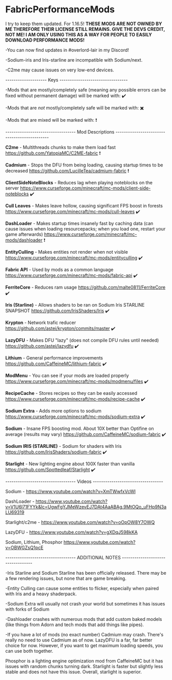 # FabricPerformanceMods
I try to keep them updated. For 1.16.5!
**THESE MODS ARE NOT OWNED BY ME THEREFORE THEIR LICENSE STILL REMAINS. GIVE THE DEVS CREDIT, NOT ME! I AM ONLY USING THIS AS A WAY FOR PEOPLE TO EASILY DOWNLOAD PERFORMANCE MODS!**

-You can now find updates in #overlord-lair in my Discord!

-Sodium-iris and Iris-starline are incompatible with Sodium/next.

-C2me may cause issues on very low-end devices.

-------------------- Keys ---------------------------------

-Mods that are mostly/completely safe (meaning any possible errors can be fixed without permanent damage) will be marked with: ✔️

-Mods that are *not* mostly/completely safe will be marked with: ✖️

-Mods that are mixed will be marked with: ❗

---------------------------------- Mod Descriptions ---------------------------------------------

**C2me** - Multithreads chunks to make them load fast https://github.com/YatopiaMC/C2ME-fabric ❗

**Cadmium** - Stops the DFU from being loading, causing startup times to be decreased https://github.com/LucilleTea/cadmium-fabric ❗

**ClientSideNoteBlocks** - Reduces lag when playing noteblocks on the server https://www.curseforge.com/minecraft/mc-mods/client-side-noteblocks ✔️

**Cull Leaves** - Makes leave hollow, causing significant FPS boost in forests https://www.curseforge.com/minecraft/mc-mods/cull-leaves ✔️

**DashLoader** - Makes startup times insanely fast by caching data (can cause issues when loading resourcepacks; when you load one, restart your game afterwards) https://www.curseforge.com/minecraft/mc-mods/dashloader  ❗

**EntityCulling** - Makes entities not render when not visible https://www.curseforge.com/minecraft/mc-mods/entityculling ✔️

**Fabric API** - Used by mods as a common language https://www.curseforge.com/minecraft/mc-mods/fabric-api ✔️

**FerriteCore** - Reduces ram usage https://github.com/malte0811/FerriteCore ✔️

**Iris (Starline)** - Allows shaders to be ran on Sodium Iris STARLINE SNAPSHOT https://github.com/IrisShaders/Iris ✔️

**Krypton** - Network trafic reducer https://github.com/astei/krypton/commits/master ✔️

**LazyDFU** - Makes DFU "lazy" (does not compile DFU rules until needed) https://github.com/astei/lazydfu ✔️

**Lithium** - General performance improvements https://github.com/CaffeineMC/lithium-fabric ✔️

**ModMenu** - You can see if your mods are loaded properly https://www.curseforge.com/minecraft/mc-mods/modmenu/files ✔️

**RecipeCache** - Stores recipes so they can be easily accessed https://www.curseforge.com/minecraft/mc-mods/recipe-cache ✔️

**Sodium Extra** - Adds more options to sodium https://www.curseforge.com/minecraft/mc-mods/sodium-extra ✔️

**Sodium** - Insane FPS boosting mod. About 10X better than Optifine on average (results may vary) https://github.com/CaffeineMC/sodium-fabric ✔️

**Sodium IRIS (STARLINE)** - Sodium for shaders with Iris https://github.com/IrisShaders/sodium-fabric ✔️

**Starlight** - New lighting engine about 100X faster than vanilla https://github.com/Spottedleaf/Starlight ✔️

---------------------------------- Videos ----------------------------------

Sodium - https://www.youtube.com/watch?v=XmTWwfxVcWI

DashLoader - https://www.youtube.com/watch?v=V1U6l71FYYk&lc=UgwFgYJMeWzevEJ7DAt4AaABAg.9MtOQo_uFHp9N3aLU69319

Starlight/c2me - https://www.youtube.com/watch?v=oOpOW8Y7OWQ

LazyDFU - https://www.youtube.com/watch?v=gXDqJ598kKA

Sodium, Lithium, Phosphor https://www.youtube.com/watch?v=OBWGZsQ1pcE


---------------------------------- ADDITIONAL NOTES ----------------------------------

-Iris Starline and Sodium Starline has been officially released. There may be a few rendering issues, but none that are game breaking.

-Entity Culling can cause some entities to flicker, especially when paired with Iris and a heavy shaderpack.

-Sodium Extra will usually not crash your world but sometimes it has issues with forks of Sodium

-Dashloader crashes with numerous mods that add custom baked models (like things from Adorn and tech mods that add things like pipes).

-If you have a lot of mods (no exact number) Cadmium may crash. There's really no need to use Cadmium as of now. LazyDFU is a far, far better choice for now. However, if you want to get maximum loading speeds, you can use both together.

Phosphor is a lighting engine optimization mod from CaffeineMC but it has issues with random chunks turning dark. Starlight is faster but slightly less stable and does not have this issue. Overall, starlight is superior.
